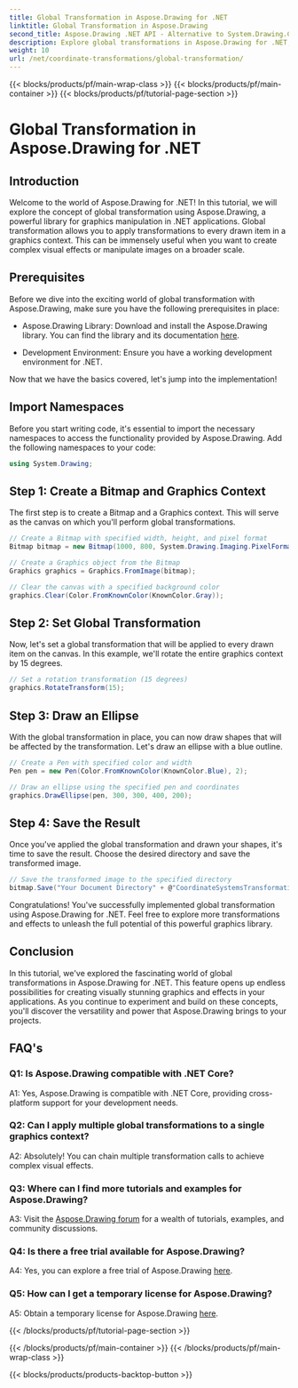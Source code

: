 ```yaml
---
title: Global Transformation in Aspose.Drawing for .NET
linktitle: Global Transformation in Aspose.Drawing
second_title: Aspose.Drawing .NET API - Alternative to System.Drawing.Common
description: Explore global transformations in Aspose.Drawing for .NET, creating stunning graphics with ease. Follow our step-by-step guide for a seamless experience.
weight: 10
url: /net/coordinate-transformations/global-transformation/
---
```


{{< blocks/products/pf/main-wrap-class >}}
{{< blocks/products/pf/main-container >}}
{{< blocks/products/pf/tutorial-page-section >}}

# Global Transformation in Aspose.Drawing for .NET

## Introduction

Welcome to the world of Aspose.Drawing for .NET! In this tutorial, we will explore the concept of global transformation using Aspose.Drawing, a powerful library for graphics manipulation in .NET applications. Global transformation allows you to apply transformations to every drawn item in a graphics context. This can be immensely useful when you want to create complex visual effects or manipulate images on a broader scale.

## Prerequisites

Before we dive into the exciting world of global transformation with Aspose.Drawing, make sure you have the following prerequisites in place:

- Aspose.Drawing Library: Download and install the Aspose.Drawing library. You can find the library and its documentation [here](https://reference.aspose.com/drawing/net/).

- Development Environment: Ensure you have a working development environment for .NET.

Now that we have the basics covered, let's jump into the implementation!

## Import Namespaces

Before you start writing code, it's essential to import the necessary namespaces to access the functionality provided by Aspose.Drawing. Add the following namespaces to your code:

```csharp
using System.Drawing;
```

## Step 1: Create a Bitmap and Graphics Context

The first step is to create a Bitmap and a Graphics context. This will serve as the canvas on which you'll perform global transformations.

```csharp
// Create a Bitmap with specified width, height, and pixel format
Bitmap bitmap = new Bitmap(1000, 800, System.Drawing.Imaging.PixelFormat.Format32bppPArgb);

// Create a Graphics object from the Bitmap
Graphics graphics = Graphics.FromImage(bitmap);

// Clear the canvas with a specified background color
graphics.Clear(Color.FromKnownColor(KnownColor.Gray));
```

## Step 2: Set Global Transformation

Now, let's set a global transformation that will be applied to every drawn item on the canvas. In this example, we'll rotate the entire graphics context by 15 degrees.

```csharp
// Set a rotation transformation (15 degrees)
graphics.RotateTransform(15);
```

## Step 3: Draw an Ellipse

With the global transformation in place, you can now draw shapes that will be affected by the transformation. Let's draw an ellipse with a blue outline.

```csharp
// Create a Pen with specified color and width
Pen pen = new Pen(Color.FromKnownColor(KnownColor.Blue), 2);

// Draw an ellipse using the specified pen and coordinates
graphics.DrawEllipse(pen, 300, 300, 400, 200);
```

## Step 4: Save the Result

Once you've applied the global transformation and drawn your shapes, it's time to save the result. Choose the desired directory and save the transformed image.

```csharp
// Save the transformed image to the specified directory
bitmap.Save("Your Document Directory" + @"CoordinateSystemsTransformations\GlobalTransformation_out.png");
```

Congratulations! You've successfully implemented global transformation using Aspose.Drawing for .NET. Feel free to explore more transformations and effects to unleash the full potential of this powerful graphics library.

## Conclusion

In this tutorial, we've explored the fascinating world of global transformations in Aspose.Drawing for .NET. This feature opens up endless possibilities for creating visually stunning graphics and effects in your applications. As you continue to experiment and build on these concepts, you'll discover the versatility and power that Aspose.Drawing brings to your projects.

## FAQ's

### Q1: Is Aspose.Drawing compatible with .NET Core?

A1: Yes, Aspose.Drawing is compatible with .NET Core, providing cross-platform support for your development needs.

### Q2: Can I apply multiple global transformations to a single graphics context?

A2: Absolutely! You can chain multiple transformation calls to achieve complex visual effects.

### Q3: Where can I find more tutorials and examples for Aspose.Drawing?

A3: Visit the [Aspose.Drawing forum](https://forum.aspose.com/c/diagram/17) for a wealth of tutorials, examples, and community discussions.

### Q4: Is there a free trial available for Aspose.Drawing?

A4: Yes, you can explore a free trial of Aspose.Drawing [here](https://releases.aspose.com/).

### Q5: How can I get a temporary license for Aspose.Drawing?

A5: Obtain a temporary license for Aspose.Drawing [here](https://purchase.aspose.com/temporary-license/).

{{< /blocks/products/pf/tutorial-page-section >}}

{{< /blocks/products/pf/main-container >}}
{{< /blocks/products/pf/main-wrap-class >}}

{{< blocks/products/products-backtop-button >}}
